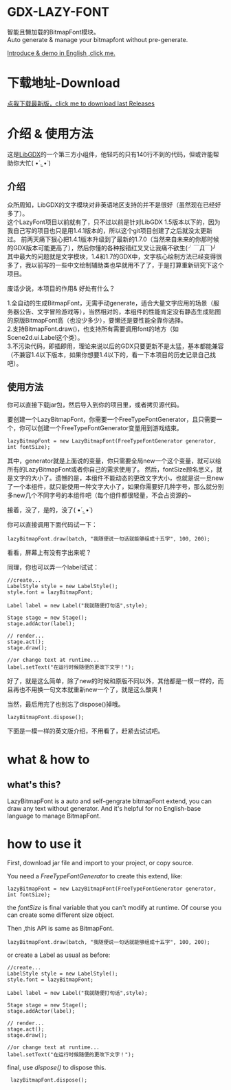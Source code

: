 # GDX-LAZY-FONT
智能且懒加载的BitmapFont模块。<br/>
Auto generate & manage your bitmapfont without pre-generate.

[Introduce & demo in English ,click me.](#what--how-to)

# 下载地址-Download
[点我下载最新版，click me to download last Releases](https://github.com/dingjibang/GDX-LAZY-FONT/releases/latest)
<br/>

# 介绍 & 使用方法
这是[LibGDX](https://github.com/libgdx/libgdx/)的一个第三方小组件，他轻巧的只有140行不到的代码，但或许能帮助你大忙( •́ .̫ •̀ )

## 介绍
众所周知，LibGDX的文字模块对非英语地区支持的并不是很好（虽然现在已经好多了）。<br/>
这个LazyFont项目以前就有了，只不过以前是针对LibGDX 1.5版本以下的，因为我自己写的项目也只是用1.4.1版本的，所以这个git项目创建了之后就没太更新过。
前两天痛下狠心把1.4.1版本升级到了最新的1.7.0（当然来自未来的你那时候的GDX版本可能更高了），然后你懂的各种报错红叉叉让我痛不欲生(╯￣Д￣)╯<br/>
其中最大的问题就是文字模块，1.4和1.7的GDX中，文字核心绘制方法已经变得很多了，我以前写的一些中文绘制辅助类也早就用不了了，于是打算重新研究下这个项目。<br/>

废话少说，本项目的作用& 好处有什么？<br/>

1.全自动的生成BitmapFont，无需手动generate，适合大量文字应用的场景（服务器公告、文字冒险游戏等），当然相对的，本组件的性能肯定没有静态生成贴图的原版BitmapFont高（也没少多少），要懒还是要性能全靠你选择。<br/>
2.支持BitmapFont.draw()，也支持所有需要调用font的地方（如Scene2d.ui.Label这个类）。<br/>
3.不污染代码，即插即用，理论来说以后的GDX只要更新不是太猛，基本都能兼容（不兼容1.4以下版本，如果你想要1.4以下的，看一下本项目的历史记录自己找吧）。<br/>


## 使用方法
你可以直接下载jar包，然后导入到你的项目里，或者拷贝源代码。<br/>


要创建一个LazyBitmapFont，你需要一个FreeTypeFontGenerator，且只需要一个，你可以创建一个FreeTypeFontGenerator变量用到游戏结束。

    lazyBitmapFont = new LazyBitmapFont(FreeTypeFontGenerator generator, int fontSize);
    
其中，generator就是上面说的变量，你只需要全局new一个这个变量，就可以给所有的LazyBitmapFont或者你自己的需求使用了。
然后，fontSize顾名思义，就是文字的大小了。遗憾的是，本组件不能动态的更改文字大小，也就是说一旦new了一个本组件，就只能使用一种文字大小了，如果你需要好几种字号，那么就分别多new几个不同字号的本组件吧（每个组件都很轻量，不会占资源的~

接着，没了，是的，没了( •́ .̫ •̀ )

你可以直接调用下面代码试一下：

    lazyBitmapFont.draw(batch, "我随便说一句话就能够组成十五字", 100, 200);
    
看看，屏幕上有没有字出来呢？

同理，你也可以弄一个label试试：

    //create...
    LabelStyle style = new LabelStyle();
    style.font = lazyBitmapFont;
    
    Label label = new Label("我就随便打句话",style);
    
    Stage stage = new Stage();
    stage.addActor(label);
    
    // render...
    stage.act();
    stage.draw();
    
    //or change text at runtime...
    label.setText("在运行时候随便的更改下文字！");
    
好了，就是这么简单，除了new的时候和原版不同以外，其他都是一模一样的，而且再也不用换一句文本就重新new一个了，就是这么酸爽！

当然，最后用完了也别忘了dispose()掉哦。

    lazyBitmapFont.dispose();

下面是一模一样的英文版介绍，不用看了，赶紧去试试吧。



# <span id="1">what & how to</span>

## what's this?

LazyBitmapFont is a auto and self-gengrate bitmapFont extend, you can draw any text without generator. And it's helpful for no English-base language to manage BitmapFont.

# how to use it

First, download jar file and import to your project, or copy source.

You need a *FreeTypeFontGenerator* to create this extend, like:

    lazyBitmapFont = new LazyBitmapFont(FreeTypeFontGenerator generator, int fontSize);
    
the *fontSize* is final variable that you can't modify at runtime. Of course you can create some different size object.

Then ,this API is same as BitmapFont.

    lazyBitmapFont.draw(batch, "我随便说一句话就能够组成十五字", 100, 200);
    
or create a Label as usual as before:

    //create...
    LabelStyle style = new LabelStyle();
    style.font = lazyBitmapFont;
    
    Label label = new Label("我就随便打句话",style);
    
    Stage stage = new Stage();
    stage.addActor(label);
    
    // render...
    stage.act();
    stage.draw();
    
    //or change text at runtime...
    label.setText("在运行时候随便的更改下文字！");
    
final, use *dispose()* to dispose this.

     lazyBitmapFont.dispose();


